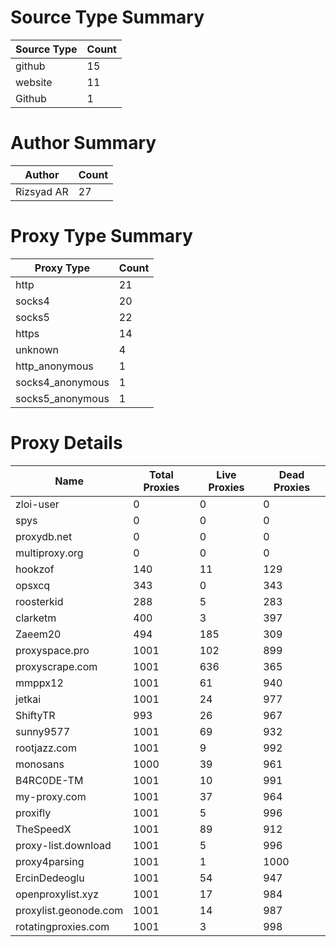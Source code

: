 # Source Type Summary

| Source Type | Count |
|-------------|-------|
| github | 15 |
| website | 11 |
| Github | 1 |


# Author Summary

| Author | Count |
|--------|-------|
| Rizsyad AR | 27 |


# Proxy Type Summary

| Proxy Type | Count |
|------------|-------|
| http | 21 |
| socks4 | 20 |
| socks5 | 22 |
| https | 14 |
| unknown | 4 |
| http_anonymous | 1 |
| socks4_anonymous | 1 |
| socks5_anonymous | 1 |


# Proxy Details

| Name | Total Proxies | Live Proxies | Dead Proxies |
|------|---------------|--------------|---------------|
| zloi-user | 0 | 0 | 0 |
| spys | 0 | 0 | 0 |
| proxydb.net | 0 | 0 | 0 |
| multiproxy.org | 0 | 0 | 0 |
| hookzof | 140 | 11 | 129 |
| opsxcq | 343 | 0 | 343 |
| roosterkid | 288 | 5 | 283 |
| clarketm | 400 | 3 | 397 |
| Zaeem20 | 494 | 185 | 309 |
| proxyspace.pro | 1001 | 102 | 899 |
| proxyscrape.com | 1001 | 636 | 365 |
| mmppx12 | 1001 | 61 | 940 |
| jetkai | 1001 | 24 | 977 |
| ShiftyTR | 993 | 26 | 967 |
| sunny9577 | 1001 | 69 | 932 |
| rootjazz.com | 1001 | 9 | 992 |
| monosans | 1000 | 39 | 961 |
| B4RC0DE-TM | 1001 | 10 | 991 |
| my-proxy.com | 1001 | 37 | 964 |
| proxifly | 1001 | 5 | 996 |
| TheSpeedX | 1001 | 89 | 912 |
| proxy-list.download | 1001 | 5 | 996 |
| proxy4parsing | 1001 | 1 | 1000 |
| ErcinDedeoglu | 1001 | 54 | 947 |
| openproxylist.xyz | 1001 | 17 | 984 |
| proxylist.geonode.com | 1001 | 14 | 987 |
| rotatingproxies.com | 1001 | 3 | 998 |
